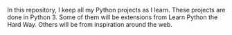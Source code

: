 In this repository, I keep all my Python projects as I learn. These projects are done in Python 3. Some of them
will be extensions from Learn Python the Hard Way. Others will be from inspiration around the web.

